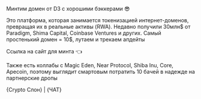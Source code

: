 Минтим домен от D3 с хорошими бэккерами 😎



Это платформа, которая занимается токенизацией интернет-доменов, превращая их в реальные активы (RWA). Недавно получили 30млн$ от Paradigm, Shima Capital, Coinbase Ventures и других. Самый простенький домен = 10$, лутаем и трекаем апдейты



Ссылка на сайт для минта 👈



Также есть коллабы с Magic Eden, Near Protocol, Shiba Inu, Core, Apecoin, поэтому выглядит смартовым потратить 10 бачей в надежде на партнерские дропы



{Crypto Слон} | {ЧАТ}